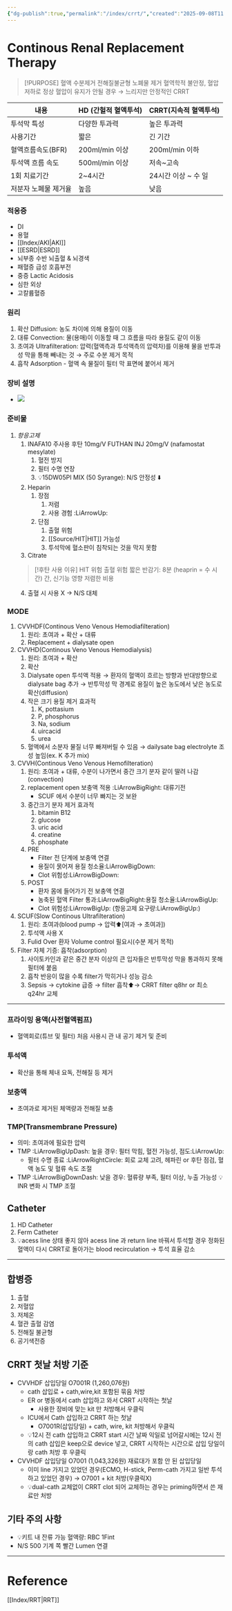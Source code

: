 ```yaml
---
{"dg-publish":true,"permalink":"/index/crrt/","created":"2025-09-08T11:55:32.000+09:00","updated":"2025-09-30T15:53:07.051+09:00"}
---
```


# Continous Renal Replacement Therapy
>[!PURPOSE]
>혈액 수분제거
>전해질불균형
>노폐물 제거
> 혈역학적 불안정, 혈압 저하로 정상 혈압이 유지가 안될 경우 → 느리지만 안정적인 CRRT


| 내용                 | HD (간헐적 혈액투석) | CRRT(지속적 혈액투석) |
| -------------------- | -------------------- | --------------------- |
| 투석막 특성          | 다양한 투과력        | 높은 투과력           |
| 사용기간             | 짧은                 | 긴 기간               |
| 혈액흐름속도(BFR)    | 200ml/min 이상       | 200ml/min 이하        |
| 투석액 흐름 속도     | 500ml/min 이상       | 저속~고속             |
| 1회 치료기간         | 2~4시간              | 24시간 이상 ~ 수 일   |
| 저분자 노폐물 제거율 | 높음                 | 낮음                      |
### 적응증
- DI
- 용혈
- [[Index/AKI\|AKI]]
- [[ESRD\|ESRD]]
- 뇌부종 수반 뇌출혈 & 뇌경색
- 패혈증 급성 호흡부전
- 중증 Lactic Acidosis
- 심한 외상 
- 고칼륨혈증
### 원리
1. 확산 Diffusion: 농도 차이에 의해 용질이 이동
2. 대류 Convection: 물(용매)이 이동할 때 그 흐름을 따라 용질도 같이 이동
3. 초여과 Ultrafilteration: 압력(혈액측과 투석액측의 압력차)를 이용해 물을 반투과성 막을 통해 빼내는 것 → 주로 수분 제거 목적
4. 흡착 Adsorption - 혈액 속 물질이 필터 막 표면에 붙어서 제거
### 장비 설명 
- ![](https://blog.naver.com/rudghkdmlqkd/223978387087?photoView=0)

### 준비물
1. *항응고제*
	1. INAFA10 주사용 후탄 10mg/V FUTHAN INJ 20mg/V (nafamostat mesylate)
		1. 혈전 방지
		2. 필터 수명 연장
		3. 💡15DW05PI MIX (50 Syrange): N/S 안정성 ⬇️
	2. Heparin
		1. 장점
			1. 저렴
			2. 사용 경험 :LiArrowUp:
		2. 단점
			1. 출혈 위험
			2. [[Source/HIT\|HIT]] 가능성 
			3. 투석막에 혈소판이 침착되는 것을 막지 못함 
	3. Citrate
	>[!후탄 사용 이유]
	> HIT 위험
	> 출혈 위험 
	> 짧은 반감기: 8분 (heaprin = 수 시간)
	> 간, 신기능 영향
	> 저렴한 비용 
	4. 출혈 시 사용 X -> N/S 대체
### MODE
1. CVVHDF(Continous Veno Venous Hemodiafilteration)
	1. 원리: 초여과 + 확산 + 대류
	2. Replacement + dialysate open 
2. CVVHD(Continous Veno Venous Hemodialysis)
	1. 원리: 초여과 + 확산 
	2. 확산
	3. Dialysate open 투석액 적용 → 환자의 혈액이 흐르는 방향과 반대방향으로 dialysate bag 추가 → 반투막성 막 경계로 용질이 높은 농도에서 낮은 농도로 확산(diffusion) 
	4. 작은 크기 용질 제거 효과적
		1. K, pottasium
		2. P, phosphorus
		3. Na, sodium
		4. uircacid 
		5. urea
	5. 혈액에서 소분자 물질 너무 빠져버릴 수 있음 → dailysate bag electrolyte 조성 높임(ex. K 추가 mix)
3. CVVH(Continous Veno Venous Hemofilteration)
	1. 원리: 초여과 + 대류, 수분이 나가면서 중간 크기 분자 같이 딸려 나감(convection)
	2. replacement open 보충액 적용 :LiArrowBigRight: 대류기전
		- SCUF 에서 수분이 너무 빠지는 것 보완 
	3. 중간크기 분자 제거 효과적
		1. bitamin B12
		2. glucose
		3. uric acid
		4. creatine
		5. phosphate
	4. PRE
		- Filter 전 단계에 보충액 연결
		- 용질이 묽어져 용질 청소율:LiArrowBigDown:
		- Clot 위험성:LiArrowBigDown:
	5. POST
		- 환자 몸에 들어가기 전 보충액 연결
		- 농축된 혈액 Filter 통과:LiArrowBigRight:용질 청소율:LiArrowBigUp:
		- Clot 위험성:LiArrowBigUp: (항응고제 요구량:LiArrowBigUp:)
4. SCUF(Slow Continous Ultrafilteration)
	1. 원리: 초여과(blood pump → 압력⬆️[여과 → 초여과])
	2. 투석액 사용 X
	3. Fulid Over 환자 Volume control 필요시(수분 제거 목적)
5. Filter 자체 기증: 흡착(adsorption)
	1. 사이토카인과 같은 중간 분자 이상의 큰 입자들은 반투막성 막을 통과하지 못해 필터에 붙음
	2. 흡착 반응이 많을 수록 filter가 막히거나 성능 감소
	3. Sepsis → cytokine 급증 → filter 흡착⬆️→ CRRT filter q8hr or 최소 q24hr 교체 
--- 

### 프라이밍 용액(사전혈액펌프)
- 혈액회로(튜브 및 필터) 처음 사용시 관 내 공기 제거 및 준비 
### 투석액
- 확산을 통해 체내 요독, 전해질 등 제거 
### 보충액
- 초여과로 제거된 체액량과 전해질 보충 
### TMP(Transmembrane Pressure)
- 의미: 초여과에 필요한 압력
- TMP :LiArrowBigUpDash: 높을 경우: 필터 막힘, 혈전 가능성, 점도:LiArrowUp:
	- 필터 수명 종료 :LiArrowRightCircle: 회로 교체 고려, 헤파린 or 후탄 점검, 혈액 농도 및 혈류 속도 조절
- TMP :LiArrowBigDownDash: 낮을 경우: 혈류량 부족, 필터 이상, 누출 가능성 
💡INR 변화 시 TMP 조절 

## Catheter
1. HD Catheter
2. Ferm Catheter 
3. 💡acess line 상태 좋지 않아 acess line 과 return line 바꿔서 투석할 경우 정화된 혈액이 다시 CRRT로 돌아가는 blood recirculation → 투석 효율 감소 
--- 
## 합병증
1. 출혈
2. 저혈압
3. 저체온
4. 혈관 출혈 감염
5. 전해질 불균형
6. 공기색전증
## CRRT 첫날 처방 기준
- CVVHDF 삽입당일 O7001R (1,260,076원)
	- cath 삽입로 + cath,wire,kit 포함된 묶음 처방
	- ER or 병동에서 cath 삽입하고 와서 CRRT 시작하는 첫날 
		- 사용한 장비에 맞는 kit 만 처방해서 우클릭
	- ICU에서 Cath 삽입하고 CRRT 하는 첫날 
		- O7001R(삽입당일) + cath, wire, kit 처방해서 우클릭
	- 💡12시 전 cath 삽입하고 CRRT start 시간 날짜 익일로 넘어갈시에는 12시 전의 cath 삽입은 keep으로 device 넣고, CRRT 시작하는 시간으로 삽입 당일이랑 cath 처방 후 우클릭
- CVVHDF 삽입당일 O7001 (1,043,326원) 재료대가 포함 안 된 삽입당일
	- 이미 line 가지고 있었던 경우(ECMO, H-stick, Perm-cath 가지고 일반 투석 하고 있었던 경우) → O7001 + kit 처방(우클릭X)
	- 💡dual-cath 교체없이 CRRT clot 되어 교체하는 경우는 priming하면서 쓴 재료만 처방 

## 기타 주의 사항
- 💡키트 내 잔류 가능 혈액량: RBC 1Fint 
- N/S 500 기계 쪽 빨간 Lumen 연결

---
# Reference
[[Index/RRT\|RRT]]

